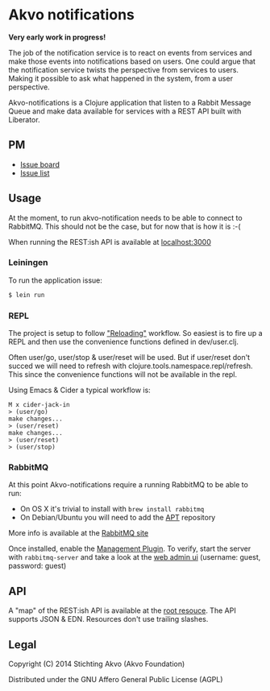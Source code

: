 # Akvo notifications

**Very early work in progress!**

The job of the notification service is to react on events from services
and make those events into notifications based on users. One could argue
that the notification service twists the perspective from services to
users. Making it possible to ask what happened in the system, from a
user perspective.

Akvo-notifications is a Clojure application that listen to a Rabbit
Message Queue and make data available for services with a REST API built
with Liberator.

## PM 
- [Issue board](https://huboard.com/akvo/akvo-notifications/)
- [Issue list](https://github.com/akvo/akvo-notifications/issues?state=open)

## Usage
At the moment, to run akvo-notification needs to be able to connect to RabbitMQ. This should not be the case, but for now that is how it is :-(

When running the REST:ish API is available at [localhost:3000](http://localhost:3000)

### Leiningen
To run the application issue:

```bash
$ lein run
```


### REPL
The project is setup to follow ["Reloading"](https://github.com/stuartsierra/component/blob/2e66fb8ad9054e490f4f3e26398a536a05fb3a66/README.md#reloading) workflow. So easiest is to fire up a REPL and then use the convenience functions defined in dev/user.clj.

Often user/go, user/stop & user/reset will be used. But if user/reset don't succed we will need to refresh with clojure.tools.namespace.repl/refresh. This since the convenience functions will not be available in the repl.

Using Emacs & Cider a typical workflow is:

```emacs
M x cider-jack-in
> (user/go)
make changes...
> (user/reset)
make changes...
> (user/reset)
> (user/stop)
```

### RabbitMQ
At this point Akvo-notifications require a running RabbitMQ to be able
to run:

* On OS X it's trivial to install with `brew install rabbitmq`
* On Debian/Ubuntu you will need to add the [APT](https://www.rabbitmq.com/install-debian.html#apt) repository

More info is available at the [RabbitMQ site](https://www.rabbitmq.com/download.html)

Once installed, enable the [Management Plugin](https://www.rabbitmq.com/management.html). To verify,
start the server with `rabbitmq-server` and take a look at the [web admin ui](http://server-name:15672/) (username:
guest, password: guest)

## API
A "map" of the REST:ish API is available at the [root resouce](http://localhost:3000). The API supports JSON & EDN. Resources don't use trailing slashes.

## Legal
Copyright (C) 2014 Stichting Akvo (Akvo Foundation)

Distributed under the GNU Affero General Public License (AGPL) 
